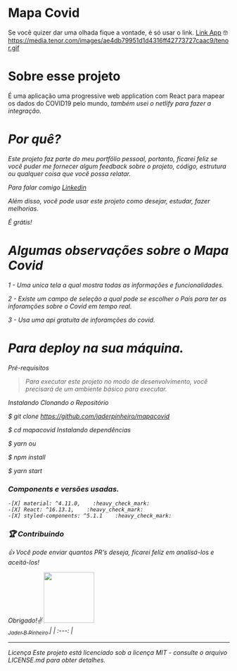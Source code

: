 # Mapa Covid

Se você quizer dar uma olhada  fique a vontade, é só usar o link. <a href="https://mapa-covid-2.netlify.app/" target="_blanck" title="Mapa Covid" target="_blank">Link App</a> :nerd_face:
https://media.tenor.com/images/ae4db79951d1d4316ff42773727caac9/tenor.gif


# Sobre esse projeto
<p>É uma aplicação uma progressive web application com React para mapear os dados do COVID19 pelo mundo, <i>também usei o netlify para fazer a integração.<i></p>

# Por quê?
<p>Este projeto faz parte do meu portfólio pessoal, portanto, ficarei feliz se você puder me fornecer algum feedback sobre o projeto, código, estrutura ou qualquer coisa que você possa relatar.</p>

Para falar comigo <a href="https://br.linkedin.com/in/jader-borges-pinheiro-a0b68920" title="Jader Borges Pinheiro">Linkedin</a>

<p>Além disso, você pode usar este projeto como desejar, estudar, fazer melhorias.</p>

É grátis!

# Algumas observações sobre o Mapa Covid

1 - Uma unica tela a qual mostra todas as informações e funcionalidades.

2 - Existe um campo de seleção a qual pode se escolher o País para ter as inforamções sobre o Covid em tempo real.

3 - Usa uma api gratuita de inforamções do covid.

# Para deploy na sua máquina.

Pré-requisitos
>Para executar este projeto no modo de desenvolvimento, você precisará de um ambiente básico para executar.


Instalando
Clonando o Repositório

$ git clone https://github.com/jaderpinheiro/mapacovid

$ cd mapacovid
Instalando dependências

$ yarn
ou

$ npm install

$ yarn start

### Components e versões usadas.

    -[X] material: ^4.11.0,    :heavy_check_mark:
    -[X] React: ^16.13.1,    :heavy_check_mark:
    -[X] styled-components: ^5.1.1    :heavy_check_mark:




### :trophy: Contribuindo
:thumbsup: Você pode enviar quantos PR's deseja, ficarei feliz em analisá-los e aceitá-los! 

Obrigado!:v:
[<img src="https://avatars3.githubusercontent.com/u/11282655?s=460&u=396f24d331dc76482f9ce2aedbaba2c93ccdf23b&v=4" width=115 > <br> <sub> Jader B Pinheiro </sub>](https://github.com/jaderpinheiro) |
| :---: |  

---
<p>Licença
Este projeto está licenciado sob a licença MIT - consulte o arquivo LICENSE.md para obter detalhes.</p>
